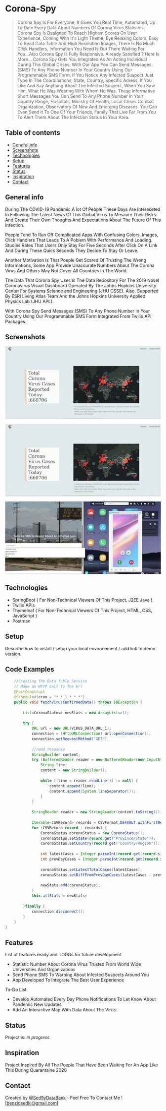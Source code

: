 # Corona-Spy
> Corona Spy Is For Everyone, It Gives You Real Time, Automated, Up To Date Every Data About Numbers Of Corona Virus Statistics.
Corona Spy Is Designed To Reach Highest Scores On User Experience, Coming With It's Light Theme, Eye Relaxing Colors, Easy To Read Data Table And High Resolution Images, There Is No Much Click Handlers, Information You Need Is Out There Waiting For You...Also Corona Spy Is Fully Responsive.
Already Satisfied ? Here Is More...
Corona Spy Gets You Integrated As An Acting Individual During This Global Crises, With Our App You Can Send Messages (SMS) To Any Phone Number In Your Country Using Our Programmable SMS Form.
If You Notice Any Infected Suspect Just Type In The Coordinations, State, Country, Specific Adress, If You Like And Say Anything About The Infected Suspect, When You Saw Him, What He Was Wearing With Whom He Was.
These Informative Short Messages You Can Send To Any Phone Number In Your Country Range, Hospitals, Ministry Of Health, Local Crises Combat Organization, Observatory Of New And Emerging Diseases. You Can Even Send It To One Of Your Friends, Family That Live Far From You To Alert Them About The Infection Status In Your Area.

## Table of contents
* [General info](#general-info)
* [Screenshots](#screenshots)
* [Technologies](#technologies)
* [Setup](#setup)
* [Features](#features)
* [Status](#status)
* [Inspiration](#inspiration)
* [Contact](#contact)

## General info
During The COVID-19 Pandemic A lot Of People These Days Are Intereseted In Following The Latest News Of This Global Virus To Mesaure Their Risks And Create Their Own Thoughts And Expectations About The Future Of This Infection.

Poeple Tend To Run Off Complicated Apps With Confusing Colors, Images, Click Handlers That Leads To A Poblem With Performance And Loading.
Studies Rates That Users Only Stay For Five Seconds After Click On A Link And During These Quick Seconds They Decide To Stay Or Leave.

Another Motivation Is That Poeple Get Scared Of Trusting The Wrong Informations, Some App Provide Unaccurate Numbers About The Corona Virus And Others May Not Cover All Countries In The World.

The Data That Corona Spy Uses Is The Data Repository For The 2019 Novel Coronavirus Visual Dashboard Operated By The Johns Hopkins University Center For Systems Science and Engineering (JHU CSSE). Also, Supported By ESRI Living Atlas Team And the Johns Hopkins University Applied Physics Lab (JHU APL).

With Corona Spy Send Messages (SMS) To Any Phone Number In Your Country Using Our Programmable SMS Form Integrated From Twilio API Packages.

## Screenshots

![Home Page Data Table Screenshot](https://github.com/Sed9yDataBank/Corona-Spy/blob/master/src/main/resources/static/images/HomePage.gif)

![Report Page Screenshot](https://github.com/Sed9yDataBank/Corona-Spy/blob/master/src/main/resources/static/images/ReportPage.gif)

![SMS Page Screenshot](https://github.com/Sed9yDataBank/Corona-Spy/blob/master/src/main/resources/static/images/SMS.gif)

## Technologies
* SpringBoot ( For Non-Technical Viewers Of This Project, J2EE Java )
* Twilio APIs
* Thymeleaf ( For Non-Technical Viewers Of This Project, HTML, CSS, JavaScript )
* Postman

## Setup
Describe how to install / setup your local environement / add link to demo version.

## Code Examples
```java
    //Creating The Data Table Service
    // Make an HTTP Call To The Url
    @PostConstruct
    @Scheduled(cron = "* * 1 * * *")
    public void fetchVirusConfirmedData() throws IOException {

        List<CoronaStatus> newStats = new ArrayList<>();

        try {
            URL url = new URL(VIRUS_DATA_URL_1);
            connection = (HttpURLConnection) url.openConnection();
            connection.setRequestMethod("GET");

            //read response
            StringBuilder content;
            try (BufferedReader reader = new BufferedReader(new InputStreamReader(connection.getInputStream()))) {
                String line;
                content = new StringBuilder();

                while ((line = reader.readLine()) != null) {
                    content.append(line);
                    content.append(System.lineSeparator());
                }
            }

            StringReader reader = new StringReader(content.toString());

            Iterable<CSVRecord> records = CSVFormat.DEFAULT.withFirstRecordAsHeader().parse(reader);
            for (CSVRecord record : records) {
                CoronaStatus coronaStatus = new CoronaStatus();
                coronaStatus.setState(record.get("Province/State"));
                coronaStatus.setCountry(record.get("Country/Region"));

                int latestCases = Integer.parseInt(record.get(record.size() - 1));
                int prevDayCases = Integer.parseInt(record.get(record.size() - 2));

                coronaStatus.setLatestTotalCases(latestCases);
                coronaStatus.setDiffFromPrevDayCases(latestCases - prevDayCases);

                newStats.add(coronaStatus);
            }
            this.allStats = newStats;

        }finally {
            connection.disconnect();
        }
    }
}
```
## Features
List of features ready and TODOs for future development
* Statistic Number About Corona Virus Trusted From World Wide Universities And Organizations
* Send Phone SMS To Warning About Infected Suspects Around You
* App Developed To Integrate The Best User Experience

To-Do List:
* Develop Automated Every Day Phone Notifications To Let Know About Pandemic New Updates
* Add An Interactive Map With Data About The Virus

## Status
Project is: _in progress_

## Inspiration
Project Inspired By All The Poeple That Have Been Waiting For An App Like This During Quarantaine 2020

## Contact
Created by [@Sed9yDataBank](https://github.com/Sed9yDataBank/) - Feel Free To Contact Me ! [benzidsedki@gmail.com]
